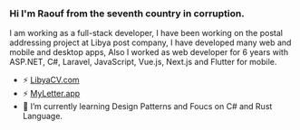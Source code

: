 ### Hi I'm Raouf from the seventh country in corruption.
I am working as a full-stack developer, I have been working on the postal addressing project at Libya post company, I have developed many web and mobile and desktop apps, Also I worked as web developer for 6 years with ASP.NET, C#, Laravel, JavaScript, Vue.js, Next.js and Flutter for mobile.

- ⚡ [LibyaCV.com](https://libyacv.com)
- ⚡ [MyLetter.app](https://myletter.app)
- 🌱 I’m currently learning Design Patterns and Foucs on C# and Rust Language.

<!--
**raoufgr/raoufgr** is a ✨ _special_ ✨ repository because its `README.md` (this file) appears on your GitHub profile.

Here are some ideas to get you started:

- 🔭 I’m currently working on ...
- 🌱 I’m currently learning ...
- 👯 I’m looking to collaborate on ...
- 🤔 I’m looking for help with ...
- 💬 Ask me about ...
- 📫 How to reach me: ...
- 😄 Pronouns: ...
- ⚡ Fun fact: ...
-->
